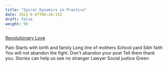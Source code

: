```yaml
---
title: "Spiral Dynamics in Practice"
date: 2021-6-07T08:26:15Z
draft: false
weight: 90
---
```



[Revolutionary Love](https://www.ted.com/talks/valarie_kaur_3_lessons_of_revolutionary_love_in_a_time_of_rage#t-1318934)

Pain
Starts with birth and family
Long line of mothers
School yard
Sikh faith
You will not abandon the fight. Don't abandon your post
Tell them thank you. Stories can help us see no stranger
Lawyer
Social justice Green
